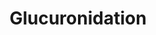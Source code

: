 ---
annotations:
- id: PW:0000859
  parent: regulatory pathway
  type: Pathway Ontology
  value: glucuronidation conjugation pathway
authors:
- Pieter Giesbertz
- AlexanderPico
- MaintBot
- Egonw
- DeSl
- Khanspers
description: Metabolism of xenobiotic compounds consists of phase I and a phase II
  biotransformation reactions, being compound modification and conjugation reactions
  respectively. In phase I biotransformation, the compound is modificated via oxidation,
  reduction, hydrolysis, or other minor reactions, to reveal a reactive group to which
  a conjugation molecule can react to. In phase II, a small conjugation molecule reacts
  with the phase I modified molecule, producing a much more water-soluble molecule
  that can be excreted more easily. Glucuronidation is a phase II biotransformation
  reaction in which glucuronide acts as a conjugation molecule and binds to a substrate
  via the catalysis of glucuronosyltransferases. First, in a series of reactions the
  cosubstrate uridine diphosphate glucuronic acid (UDPGA) is formed. The glucuronosyltransferases
  (UGTs) then catalyze the transfer of glucuronic acid from UDPGA to a substrate resulting
  in a glucuronidated substrate and leaving uridine 5'-diphosphate. UGTs are a very
  broad and divers group of enzymes and count as the most significant  group of conjugation
  enzymes in xenobiotic metabolism, qualitatively because glucuronic acid can be coupled
  to a large diversity of functional groups and quantitatively because of the large
  and divers number of substrates that are formed.  Proteins on this pathway have
  targeted assays available via the [https://assays.cancer.gov/available_assays?wp_id=WP698
  CPTAC Assay Portal]
last-edited: 2023-04-18
ndex: 3f94bcd5-8b62-11eb-9e72-0ac135e8bacf
organisms:
- Homo sapiens
redirect_from:
- /index.php/Pathway:WP698
- /instance/WP698
- /instance/WP698_r126233
revision: r126233
schema-jsonld:
- '@context': https://schema.org/
  '@id': https://wikipathways.github.io/pathways/WP698.html
  '@type': Dataset
  creator:
    '@type': Organization
    name: WikiPathways
  description: Metabolism of xenobiotic compounds consists of phase I and a phase
    II biotransformation reactions, being compound modification and conjugation reactions
    respectively. In phase I biotransformation, the compound is modificated via oxidation,
    reduction, hydrolysis, or other minor reactions, to reveal a reactive group to
    which a conjugation molecule can react to. In phase II, a small conjugation molecule
    reacts with the phase I modified molecule, producing a much more water-soluble
    molecule that can be excreted more easily. Glucuronidation is a phase II biotransformation
    reaction in which glucuronide acts as a conjugation molecule and binds to a substrate
    via the catalysis of glucuronosyltransferases. First, in a series of reactions
    the cosubstrate uridine diphosphate glucuronic acid (UDPGA) is formed. The glucuronosyltransferases
    (UGTs) then catalyze the transfer of glucuronic acid from UDPGA to a substrate
    resulting in a glucuronidated substrate and leaving uridine 5'-diphosphate. UGTs
    are a very broad and divers group of enzymes and count as the most significant  group
    of conjugation enzymes in xenobiotic metabolism, qualitatively because glucuronic
    acid can be coupled to a large diversity of functional groups and quantitatively
    because of the large and divers number of substrates that are formed.  Proteins
    on this pathway have targeted assays available via the [https://assays.cancer.gov/available_assays?wp_id=WP698
    CPTAC Assay Portal]
  keywords:
  - 2H+
  - Adenosine 3',5'-diphosphate
  - Adenosine triphosphate
  - D-Glucose
  - Glucose 1-phosphate
  - Glucose 6-phosphate
  - HK1
  - NAD
  - NADH
  - PGM1
  - PGM2
  - PGM3
  - PGM5
  - Phosphate
  - UGDH
  - UGP2
  - UGT1A1
  - UGT1A10
  - UGT1A3
  - UGT1A4
  - UGT1A5
  - UGT1A6
  - UGT1A7
  - UGT1A8
  - UGT1A9
  - UGT2A1
  - UGT2A2
  - UGT2A3
  - UGT2B10
  - UGT2B11
  - UGT2B15
  - UGT2B17
  - UGT2B28
  - UGT2B4
  - UGT2B7
  - Uridine 5'-diphosphate
  - Uridine diphosphate glucose
  - Uridine diphosphate glucuronic acid
  - Uridine triphosphate
  - Water
  license: CC0
  name: Glucuronidation
seo: CreativeWork
title: Glucuronidation
wpid: WP698
---